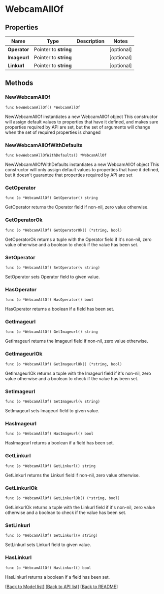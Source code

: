# WebcamAllOf

## Properties

Name | Type | Description | Notes
------------ | ------------- | ------------- | -------------
**Operator** | Pointer to **string** |  | [optional] 
**Imageurl** | Pointer to **string** |  | [optional] 
**Linkurl** | Pointer to **string** |  | [optional] 

## Methods

### NewWebcamAllOf

`func NewWebcamAllOf() *WebcamAllOf`

NewWebcamAllOf instantiates a new WebcamAllOf object
This constructor will assign default values to properties that have it defined,
and makes sure properties required by API are set, but the set of arguments
will change when the set of required properties is changed

### NewWebcamAllOfWithDefaults

`func NewWebcamAllOfWithDefaults() *WebcamAllOf`

NewWebcamAllOfWithDefaults instantiates a new WebcamAllOf object
This constructor will only assign default values to properties that have it defined,
but it doesn't guarantee that properties required by API are set

### GetOperator

`func (o *WebcamAllOf) GetOperator() string`

GetOperator returns the Operator field if non-nil, zero value otherwise.

### GetOperatorOk

`func (o *WebcamAllOf) GetOperatorOk() (*string, bool)`

GetOperatorOk returns a tuple with the Operator field if it's non-nil, zero value otherwise
and a boolean to check if the value has been set.

### SetOperator

`func (o *WebcamAllOf) SetOperator(v string)`

SetOperator sets Operator field to given value.

### HasOperator

`func (o *WebcamAllOf) HasOperator() bool`

HasOperator returns a boolean if a field has been set.

### GetImageurl

`func (o *WebcamAllOf) GetImageurl() string`

GetImageurl returns the Imageurl field if non-nil, zero value otherwise.

### GetImageurlOk

`func (o *WebcamAllOf) GetImageurlOk() (*string, bool)`

GetImageurlOk returns a tuple with the Imageurl field if it's non-nil, zero value otherwise
and a boolean to check if the value has been set.

### SetImageurl

`func (o *WebcamAllOf) SetImageurl(v string)`

SetImageurl sets Imageurl field to given value.

### HasImageurl

`func (o *WebcamAllOf) HasImageurl() bool`

HasImageurl returns a boolean if a field has been set.

### GetLinkurl

`func (o *WebcamAllOf) GetLinkurl() string`

GetLinkurl returns the Linkurl field if non-nil, zero value otherwise.

### GetLinkurlOk

`func (o *WebcamAllOf) GetLinkurlOk() (*string, bool)`

GetLinkurlOk returns a tuple with the Linkurl field if it's non-nil, zero value otherwise
and a boolean to check if the value has been set.

### SetLinkurl

`func (o *WebcamAllOf) SetLinkurl(v string)`

SetLinkurl sets Linkurl field to given value.

### HasLinkurl

`func (o *WebcamAllOf) HasLinkurl() bool`

HasLinkurl returns a boolean if a field has been set.


[[Back to Model list]](../README.md#documentation-for-models) [[Back to API list]](../README.md#documentation-for-api-endpoints) [[Back to README]](../README.md)


